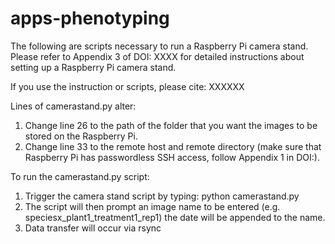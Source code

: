 # apps-phenotyping
The following are scripts necessary to run a Raspberry Pi camera stand.
Please refer to Appendix 3 of DOI: XXXX for detailed instructions about setting up a
Raspberry Pi camera stand.   

If you use the instruction or scripts, please cite:
XXXXXX  

Lines of camerastand.py alter:
1. Change line 26 to the path of the folder that you want the images to be stored on the Raspberry Pi.
2. Change line 33 to the remote host and remote directory (make sure that Raspberry Pi has passwordless
SSH access, follow Appendix 1 in DOI:).

To run the camerastand.py script:
1. Trigger the camera stand script by typing: python camerastand.py
2. The script will then prompt an image name to be entered (e.g. speciesx_plant1_treatment1_rep1)
the date will be appended to the name.
3. Data transfer will occur via rsync